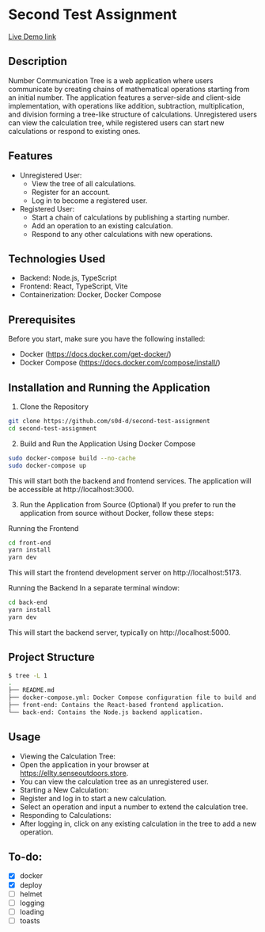 # Second Test Assignment

[Live Demo link](https://ellty.senseoutdoors.store)

## Description

Number Communication Tree is a web application where users communicate by creating chains of mathematical operations starting from an initial number. The application features a server-side and client-side implementation, with operations like addition, subtraction, multiplication, and division forming a tree-like structure of calculations. Unregistered users can view the calculation tree, while registered users can start new calculations or respond to existing ones.

## Features

- Unregistered User:
  - View the tree of all calculations.
  - Register for an account.
  - Log in to become a registered user.
- Registered User:
  - Start a chain of calculations by publishing a starting number.
  - Add an operation to an existing calculation.
  - Respond to any other calculations with new operations.

## Technologies Used

- Backend: Node.js, TypeScript
- Frontend: React, TypeScript, Vite
- Containerization: Docker, Docker Compose

## Prerequisites

Before you start, make sure you have the following installed:

- Docker (https://docs.docker.com/get-docker/)
- Docker Compose (https://docs.docker.com/compose/install/)

## Installation and Running the Application

1. Clone the Repository

```bash
git clone https://github.com/s0d-d/second-test-assignment
cd second-test-assignment
```

2. Build and Run the Application Using Docker Compose

```bash
sudo docker-compose build --no-cache
sudo docker-compose up
```

This will start both the backend and frontend services. The application will be accessible at http://localhost:3000.

3. Run the Application from Source (Optional)
   If you prefer to run the application from source without Docker, follow these steps:

Running the Frontend

```bash
cd front-end
yarn install
yarn dev
```

This will start the frontend development server on http://localhost:5173.

Running the Backend
In a separate terminal window:

```bash
cd back-end
yarn install
yarn dev
```

This will start the backend server, typically on http://localhost:5000.

## Project Structure

```bash
$ tree -L 1
.
├── README.md
├── docker-compose.yml: Docker Compose configuration file to build and run the application.
├── front-end: Contains the React-based frontend application.
└── back-end: Contains the Node.js backend application.
```

## Usage

- Viewing the Calculation Tree:
- Open the application in your browser at https://ellty.senseoutdoors.store.
- You can view the calculation tree as an unregistered user.
- Starting a New Calculation:
- Register and log in to start a new calculation.
- Select an operation and input a number to extend the calculation tree.
- Responding to Calculations:
- After logging in, click on any existing calculation in the tree to add a new operation.

## To-do:

- [x] docker
- [x] deploy
- [ ] helmet
- [ ] logging
- [ ] loading
- [ ] toasts
